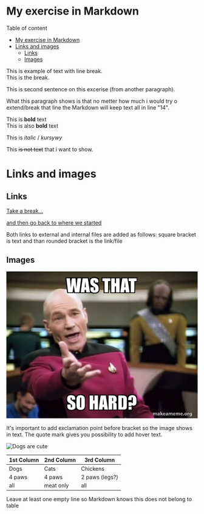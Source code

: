 <!-- Example of title -->
My exercise in Markdown
=========
<!-- Here comes the table of content -->

<!-- Example of paragraph of text with line break -->
Table of content

- [My exercise in Markdown](#my-exercise-in-markdown)
- [Links and images](#links-and-images)
  - [Links](#links)
  - [Images](#images)


This is example of text with line break.  
This is the break.

This is second sentence on this excerise (from another paragraph).

<!-- Example of another paragraph -->
What this paragraph shows is that no metter how much i would try o extend/break that line the Markdown will keep text all in line "14".
<!-- Example of bold -->
This is **bold** text  
This is also __bold__ text

<!-- Example of italic  -->
This is _italic_ / _kursywy_

<!-- Example of text striketought  -->
This ~~is not text~~ that i want to show.

<!-- Example of headers -->
# Links and images
## Links


<!-- Example of external link -->

[Take a break...](https://www.youtube.com/watch?v=dQw4w9WgXcQ)

<!-- Example of link to another file -->

[and then go back to where we started](Empty.md)

Both links to external and internal files are added as follows: square bracket is text and than rounded bracket is the link/file

## Images

<!-- Example of an image from local file -->

![It is what it is](./Images/was-that-so-6572b19243.jpeg "memes")

It's important to add exclamation point before bracket so the image shows in text. The quote mark gives you possibility to add hover text.

<!-- Example of an image from internet/external links -->

![Dogs are cute](https://picsum.photos/id/237/536/354)

<!-- Example of an image with hover text -->

<!-- Example of equation or inline code -->

<!-- Example of a block of code -->

<!-- Example of code highlighting -->

<!-- Example of quote -->

<!-- Example of bullet list -->

<!-- Example of numbered list -->

<!-- Example of table -->

| 1st Column | 2nd Column | 3rd Column     |
| ---------- | ---------- | -------------- |
| Dogs       | Cats       | Chickens       |
| 4 paws     | 4 paws     | 2 paws (legs?) |
| all        | meat only  | all            |

Leave at least one empty line so Markdown knows this does not belong to table
<!-- Paragraph after table -->
